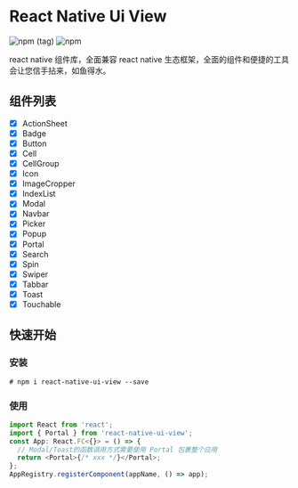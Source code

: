 # React Native Ui View

![npm (tag)](https://img.shields.io/npm/v/react-native-ui-view)
![npm](https://img.shields.io/npm/dm/react-native-ui-view)

react native 组件库，全面兼容 react native 生态框架，全面的组件和便捷的工具会让您信手拈来，如鱼得水。

## 组件列表

- [x] ActionSheet
- [x] Badge
- [x] Button
- [x] Cell
- [x] CellGroup
- [x] Icon
- [x] ImageCropper
- [x] IndexList
- [x] Modal
- [x] Navbar
- [x] Picker
- [x] Popup
- [x] Portal
- [x] Search
- [x] Spin
- [x] Swiper
- [x] Tabbar
- [x] Toast
- [x] Touchable

## 快速开始

### 安装

```shell
# npm i react-native-ui-view --save
```

### 使用

```javascript
import React from 'react';
import { Portal } from 'react-native-ui-view';
const App: React.FC<{}> = () => {
  // Modal/Toast的函数调用方式需要使用 Portal 包裹整个应用
  return <Portal>{/* xxx */}</Portal>;
};
AppRegistry.registerComponent(appName, () => app);
```
